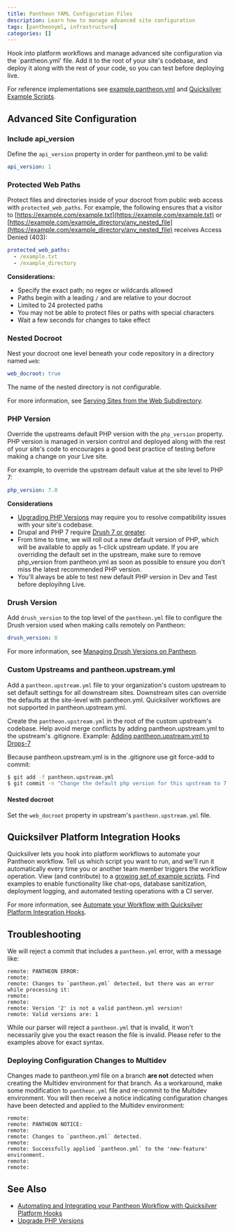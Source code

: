 ```yaml
---
title: Pantheon YAML Configuration Files
description: Learn how to manage advanced site configuration
tags: [pantheonyml, infrastructure]
categories: []
---
```

Hook into platform workflows and manage advanced site configuration via the `pantheon.yml' file. Add it to the root of your site's codebase, and deploy it along with the rest of your code, so you can test before deploying live. 

For reference implementations see  [example.pantheon.yml](https://github.com/pantheon-systems/quicksilver-examples/blob/master/example.pantheon.yml) and [Quicksilver Example Scripts](https://github.com/pantheon-systems/quicksilver-examples). 

## Advanced Site Configuration

### Include api_version
Define the `api_version` property in order for pantheon.yml to be valid:
```yaml
api_version: 1
```


### Protected Web Paths

Protect files and directories inside of your docroot from public web access with `protected_web_paths`. For example, the following ensures that a visitor to [https://example.com/example.txt](https://example.com/example.txt) or [https://example.com/example_directory/any_nested_file](https://example.com/example_directory/any_nested_file) receives Access Denied (403):

```yaml
protected_web_paths:
  - /example.txt
  - /example_directory
```

**Considerations:**

* Specify the exact path; no regex or wildcards allowed
* Paths begin with a leading `/` and are relative to your docroot
* Limited to 24 protected paths
* You may not be able to protect files or paths with special characters
* Wait a few seconds for changes to take effect

### Nested Docroot

Nest your docroot one level beneath your code repository in a directory named `web`:

```yaml
web_docroot: true
```

The name of the nested directory is not configurable.

For more information, see [Serving Sites from the Web Subdirectory](/docs/nested-docroot).


### PHP Version

Override the upstreams default PHP version with the `php_version` property. PHP version is managed in version control and deployed along with the rest of your site's code to encourages a good best practice of testing before making a change on your Live site.

For example, to override the upstream default value at the site level to PHP 7:

```yaml
php_version: 7.0
```

**Considerations**

* [Upgrading PHP Versions](/docs/php-versions) may require you to resolve compatibility issues with your site's codebase.
* Drupal and PHP 7 require [Drush 7 or greater](https://pantheon.io/docs/drush-versions/#configure-drush-version).
* From time to time, we will roll out a new default version of PHP, which will be available to apply as 1-click upstream update. If you are overriding the default set in the upstream, make sure to remove php_version from pantheon.yml as soon as possible to ensure you don't miss the latest recommended PHP version.
* You'll always be able to test new default PHP version in Dev and Test before deployihng Live.

### Drush Version
Add `drush_version` to the top level of the `pantheon.yml` file to configure the Drush version used when making calls remotely on Pantheon:

```yaml
drush_version: 8
```
For more information, see [Managing Drush Versions on Pantheon](/docs/drush-versions).


### Custom Upstreams and pantheon.upstream.yml
Add a `pantheon.upstream.yml` file to your organization's custom upstream to set default settings for all downstream sites. Downstream sites can override the defaults at the site-level with pantheon.yml. Quicksilver workflows are not supported in pantheon.upstream.yml.

Create the `pantheon.upstream.yml` in the root of the custom upstream's codebase. Help avoid merge conflicts by adding pantheon.upstream.yml to the upstream's .gitignore. Example: [Adding pantheon.upstream.yml to Drops-7](https://github.com/pantheon-systems/WordPress/pull/123/files)

Because pantheon.upstream.yml is in the .gitignore use git force-add to commit:

```bash
$ git add -f pantheon.upstream.yml
$ git commit -n "Change the default php version for this upstream to 7.0.x"
```

#### Nested docroot
Set the `web_docroot` property in  upstream's `pantheon.upstream.yml` file.



## Quicksilver Platform Integration Hooks

Quicksilver lets you hook into platform workflows to automate your Pantheon workflow. Tell us which script you want to run, and we'll run it automatically every time you or another team member triggers the workflow operation. View (and contribute) to a [growing set of example scripts](https://github.com/pantheon-systems/quicksilver-examples/). Find examples to enable functionality like chat-ops, database sanitization, deployment logging, and automated testing operations with a CI server.

For more information, see [Automate your Workflow with Quicksilver Platform Integration Hooks](/docs/quicksilver).


## Troubleshooting

We will reject a commit that includes a `pantheon.yml` error, with a message like:
```nohighlight
remote: PANTHEON ERROR:
remote:
remote: Changes to `pantheon.yml` detected, but there was an error while processing it:
remote:
remote:
remote: Version '2' is not a valid pantheon.yml version!
remote: Valid versions are: 1
```

While our parser will reject a `pantheon.yml` that is invalid, it won't necessarily give you the exact reason the file is invalid. Please refer to the examples above for exact syntax.

### Deploying Configuration Changes to Multidev
Changes made to pantheon.yml file on a branch **are not** detected when creating the Multidev environment for that branch. As a workaround, make some modification to `pantheon.yml` file and re-commit to the Multidev environment. You will then receive a notice indicating configuration changes have been detected and applied to the Multidev environment:

```nohighlight
remote:
remote: PANTHEON NOTICE:
remote:
remote: Changes to `pantheon.yml` detected.
remote:
remote: Successfully applied `pantheon.yml` to the 'new-feature' environment.
remote:
remote:
```

## See Also
- [Automating and Integrating your Pantheon Workflow with Quicksilver Platform Hooks](/docs/quicksilver)  
- [Upgrade PHP Versions](/docs/php-versions)
